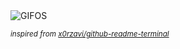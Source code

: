 <div align="justify">
<picture>
    <source media="(prefers-color-scheme: dark)" srcset="https://i.ibb.co/FfZw4xp/output-gif.gif">
    <source media="(prefers-color-scheme: light)" srcset="https://i.ibb.co/FfZw4xp/output-gif.gif">
    <img alt="GIFOS" src="https://i.ibb.co/FfZw4xp/output-gif.gif">
</picture>

<sub><i>inspired from [x0rzavi/github-readme-terminal](https://github.com/x0rzavi/github-readme-terminal)</i></sub>

</div>

<!-- Image deletion URL: https://ibb.co/mYZq5Dp/6e7caa0ec9624a181a431166942de64b -->